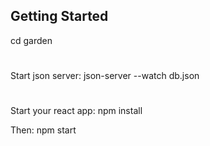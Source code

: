 ## Getting Started

cd garden

#
Start json server:
json-server --watch db.json

#
Start your react app:
npm install

Then:
npm start
#